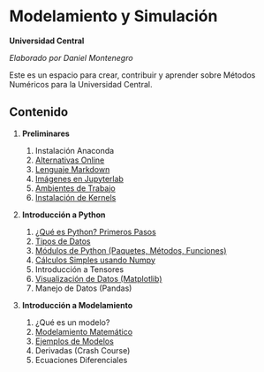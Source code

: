 # Modelamiento y Simulación
**Universidad Central**

*Elaborado por Daniel Montenegro*

Este es un espacio para crear, contribuir y aprender sobre Métodos Numéricos para la Universidad Central.

## Contenido

1. **Preliminares**
    1. Instalación Anaconda
    2. [Alternativas Online](Cuadernos/Alternaticas_Online.ipynb)
    3. [Lenguaje Markdown](https://guides.github.com/features/mastering-markdown/)
    4. [Imágenes en Jupyterlab](Cuadernos/Imagenes_Jupyter.ipynb)
    6. [Ambientes de Trabajo](Cuadernos/Ambientes.ipynb)
    7. [Instalación de Kernels](Cuadernos/Instalando_Kernels.ipynb)
    
2. **Introducción a Python**
    1. [¿Qué es Python? Primeros Pasos](Cuadernos/Intro_Python.ipynb)
    2. [Tipos de Datos](Cuadernos/Tipos_Datos.ipynb)
    3. [Módulos de Python (Paquetes, Métodos, Funciones)](Cuadernos/Paquetes.ipynb)
    4. [Cálculos Simples usando Numpy](Cuadernos/Intro_Numpy.ipynb)
    5. Introducción a Tensores
    6. [Visualización de Datos (Matplotlib)](https://github.com/UCMetNum/Met-Num/blob/master/Cuadernos/Intro_Graphics.ipynb)
    7. Manejo de Datos (Pandas)
    
3. **Introducción a Modelamiento**
    1. ¿Qué es un modelo?
    2. [Modelamiento Matemático](Cuadernos/Intro_Model.ipynb)
    3. [Ejemplos de Modelos](https://github.com/UCMetNum/Met-Num/blob/master/Cuadernos/Ejemplos_Model.ipynb)
    4. Derivadas (Crash Course)
    5. Ecuaciones Diferenciales
